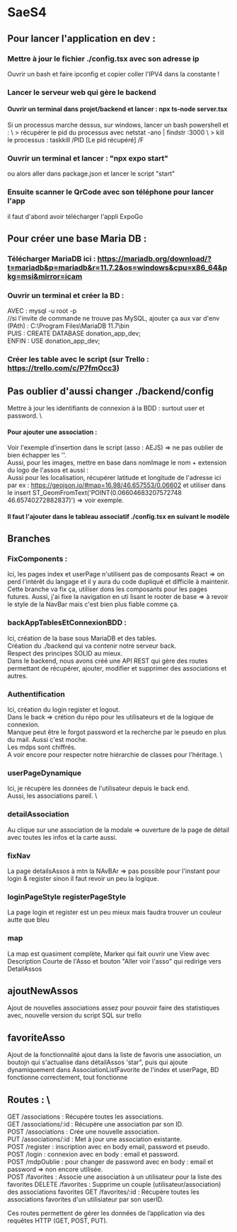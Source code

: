 # SaeS4

## Pour lancer l'application en dev :
### Mettre à jour le fichier ./config.tsx avec son adresse ip
Ouvrir un bash et faire ipconfig et copier coller l'IPV4 dans la constante !
### Lancer le serveur web qui gère le backend
#### Ouvrir un terminal dans projet/backend et lancer : npx ts-node server.tsx
Si un processus marche dessus, sur windows, lancer un bash powershell et : \ > récupérer le pid du processus avec netstat -ano | findstr :3000
 \ > kill le processus : taskkill /PID [Le pid récupéré] /F
### Ouvrir un terminal et lancer :  "npx expo start"  
ou alors aller dans package.json et lancer le script "start"
### Ensuite scanner le QrCode avec son téléphone pour lancer l'app
il faut d'abord avoir télécharger l'appli ExpoGo

## Pour créer une base Maria DB :
### Télécharger MariaDB ici : https://mariadb.org/download/?t=mariadb&p=mariadb&r=11.7.2&os=windows&cpu=x86_64&pkg=msi&mirror=icam
### Ouvrir un terminal et créer la BD :
AVEC : mysql -u root -p \
//si l'invite de commande ne trouve pas MySQL, ajouter ça aux var d'env (PAth) : C:\Program Files\MariaDB 11.7\bin \
PUIS : CREATE DATABASE donation_app_dev; \
ENFIN : USE donation_app_dev; 
### Créer les table avec le script (sur Trello : https://trello.com/c/P7fmOcc3)
## Pas oublier d'aussi changer ./backend/config
Mettre à jour les identifiants de connexion à la BDD : surtout user et password. \
#### Pour ajouter une association :
Voir l'exemple d'insertion dans le script (asso : AEJS) => ne pas oublier de bien échapper les ''. \
Aussi, pour les images, mettre en base dans nomImage le  nom + extension du logo de l'assos et aussi : \
Aussi pour les localisation, récupérer latitude et longitude de l'adresse ici par ex : https://geojson.io/#map=16.98/46.657553/0.06602 et utiliser dans le insert  ST_GeomFromText('POINT(0.06604683207572748 46.65740272882837)') => voir exemple.
#### Il faut l'ajouter dans le tableau associatif ./config.tsx en suivant le modèle

## Branches  
### FixComponents :
Ici, les pages index et userPage n'utilisent pas de composants React => on perd l'intérêt du langage et il y aura du code dupliqué et difficile à maintenir.
Cette branche va fix ça, utiliser dons les composants pour les pages futures.
Aussi, j'ai fixe la navigation en uti lisant le rooter de base => à revoir le style de la NavBar mais c'est bien plus fiable comme ça.

### backAppTablesEtConnexionBDD :
Ici, création de la base sous MariaDB et des tables. \
Création du ./backend qui va contenir notre serveur back. \
Respect des principes SOLID au mieux. \
Dans le backend, nous avons créé une API REST qui gère des routes permettant de récupérer, ajouter, modifier et supprimer des associations et autres.

### Authentification
Ici, création du login register et logout. \
Dans le back => crétion du répo pour les utilisateurs et de la logique de connexion. \
Manque peut être le forgot password et la recherche par le pseudo en plus du mail. Aussi c'est moche. \
Les mdps sont chiffrés. \
A voir encore pour respecter notre hiérarchie de classes pour l'héritage. \

### userPageDynamique
Ici, je récupère les données de l'utilisateur depuis le back end. \
Aussi, les associations pareil. \

### detailAssociation
Au clique sur une association de la modale => ouverture de la page de détail avec toutes les infos et la carte aussi.

### fixNav
La page detailsAssos à mtn la NAvBAr => pas possible pour l'instant pour login & register sinon il faut revoir un peu la logique.

### loginPageStyle registerPageStyle
La page login et register est un peu mieux mais faudra trouver un couleur autte que bleu

### map
La map est quasiment complète, Marker qui fait ouvrir une View avec Description Courte de l'Asso et bouton "Aller voir l'asso" qui redirige vers DetailAssos

## ajoutNewAssos
Ajout de nouvelles associations assez pour pouvoir faire des statistiques avec, nouvelle version du script SQL sur trello

## favoriteAsso

Ajout de la fonctionnalité ajout dans la liste de favoris une association, un boutojn qui s'actualise dans détailAssos 'star", puis qui ajoute dynamiquement dans AssociationListFavorite de l'index et userPage, BD fonctionne correctement, tout fonctionne

## Routes : \
GET /associations : Récupère toutes les associations. \
GET /associations/:id : Récupère une association par son ID. \
POST /associations : Crée une nouvelle association. \
PUT /associations/:id : Met à jour une association existante. \
POST /register : inscription avec en body email, password et pseudo. \
POST /login : connexion avec en body : email et password. \
POST /mdpOublie : pour changer de password avec en body : email et password => non encore utilisée. \
POST /favorites : Associe une association à un utilisateur pour la liste des favorites
DELETE /favorites : Supprime un couple (utilisateur/association) des associations favorites 
GET /favorites/:id : Récupère toutes les associations favorites d'un utilisiateur par son userID.

Ces routes permettent de gérer les données de l’application via des requêtes HTTP (GET, POST, PUT).

